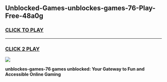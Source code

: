 
## Unblocked-Games-unblockes-games-76-Play-Free-48a0g
<h3>
<a href="https://premium76.site?title=unblockes-games-76&ref=18A1">CLICK TO PLAY</a></h3>
<hr>

<h3>
<a href="https://premium76.site?title=unblockes-games-76&ref=18A1">CLICK 2 PLAY</a>
  
</h3>

<a href="https://premium76.site?title=unblockes-games-76&ref=18A1"><img src="https://clearcache.store/games.png"></a>


**unblockes-games-76 games unblocked: Your Gateway to Fun and Accessible Online Gaming**
